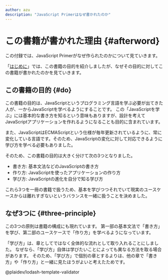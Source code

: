 ```yaml
---
author: azu
description: "JavaScript Primerはなぜ書かれたのか"
---
```


# この書籍が書かれた理由 {#afterword}

この付録では、JavaScript Primerがなぜ作られたのかについて見ていきます。

「[はじめに][]」では、この書籍の目的を紹介しましたが、なぜその目的に対してこの書籍が書かれたのかを見ていきます。

## この書籍の目的 {#do}

この書籍の目的は、JavaScriptというプログラミング言語を学ぶ必要が出てきた人が、一からJavaScriptを学べるようにすることです。
この「JavaScriptを学ぶ」には基本的な書き方を知るという意味もありますが、設計を考えてJavaScriptアプリケーションを作れるようになることも目的に含まれています。

また、JavaScriptはECMAScriptという仕様が毎年更新されているように、常に変化している言語です。そのため、JavaScriptの変化に対して対応できるように学び方を学べる必要もありました。

そのため、この書籍の目的は大きく分けて次の3つとなりました。

- 書き方: 基本文法などのJavaScriptの書き方
- 作り方: JavaScriptを使ったアプリケーションの作り方
- 学び方: JavaScriptの進化を自分で知る学び方

これら3つを一冊の書籍で扱うため、基本を学びつつそれでいて現実のユースケースからは離れすぎないというバランスを一緒に扱うことを決めました。

## なぜ3つに {#three-principle}

この3つの原則は書籍の構成にも現れています。
第一部の基本文法で「書き方」を学び、第二部のユースケースで「作り方」を学べるようになっています。

「学び方」は、章としてではなく全体的な流れとして取り入れることにしました。
なぜなら、「学び方」自体は学びたいことによっても異なる方法を取る場合があります。
そのため、「学び方」で個別の章とするよりは、他の章で「書き方」や「作り方」と一緒に見たほうがよいと考えたためです。

@plaidev/lodash-template-validator

[はじめに]: ../../intro/README.md